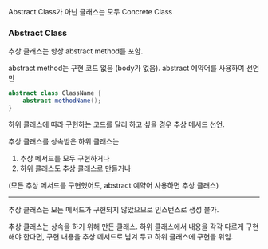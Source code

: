 Abstract Class가 아닌 클래스는 모두 Concrete Class

### Abstract Class

추상 클래스는 항상 abstract method를 포함. 

abstract method는 구현 코드 없음 (body가 없음). abstract 예약어를 사용하여 선언만

```java
abstract class ClassName {
	abstract methodName();
}
```

하위 클래스에 따라 구현하는 코드를 달리 하고 싶을 경우 추상 메서드 선언.

추상 클래스를 상속받은 하위 클래스는

1. 추상 메서드를 모두 구현하거나
2. 하위 클래스도 추상 클래스로 만들거나

(모든 추상 메서드를 구현했어도, abstract 예약어 사용하면 추상 클래스)

---

추상 클래스는 모든 메서드가 구현되지 않았으므로 인스턴스로 생성 불가.

추상 클래스는 상속을 하기 위해 만든 클래스. 하위 클래스에서 내용을 각각 다르게 구현해야 한다면, 구현 내용을 추상 메서드로 남겨 두고 하위 클래스에 구현을 위임.
